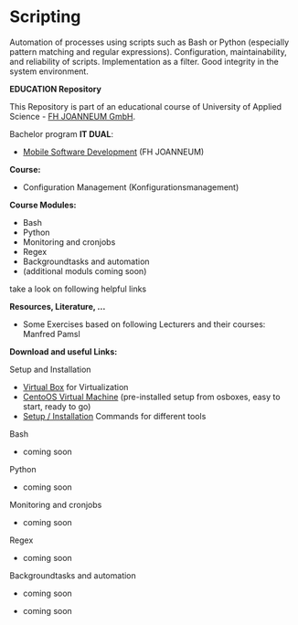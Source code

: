 # Scripting #
Automation of processes using scripts such as Bash or Python (especially pattern matching and regular expressions). Configuration, maintainability, and reliability of scripts. Implementation as a filter. Good integrity in the system environment. 

**EDUCATION Repository**

This Repository is part of an educational course of University of Applied Science - [FH JOANNEUM GmbH](https://www.fh-joanneum.at/iit).

Bachelor program **IT DUAL**:

- [Mobile Software Development](https://www.fh-joanneum.at/msd) (FH JOANNEUM)

**Course:**

- Configuration Management (Konfigurationsmanagement)


**Course Modules:**

- Bash
- Python
- Monitoring and cronjobs
- Regex
- Backgroundtasks and automation
- (additional moduls coming soon)

take a look on following helpful links 


**Resources, Literature, ...**

- Some Exercises based on following Lecturers and their courses: Manfred Pamsl


**Download and useful Links:**

Setup and Installation

- [Virtual Box](https://www.virtualbox.org/ "VirtualBox") for Virtualization
- [CentoOS Virtual Machine](https://www.osboxes.org/centos/ "Virtual Machine") (pre-installed setup from osboxes, easy to start, ready to go)
- [Setup / Installation](setup-exercises.md "Setup / Installation") Commands for different tools

Bash

- coming soon

Python

- coming soon

Monitoring and cronjobs

- coming soon

Regex

- coming soon

Backgroundtasks and automation

- coming soon


- coming soon 

